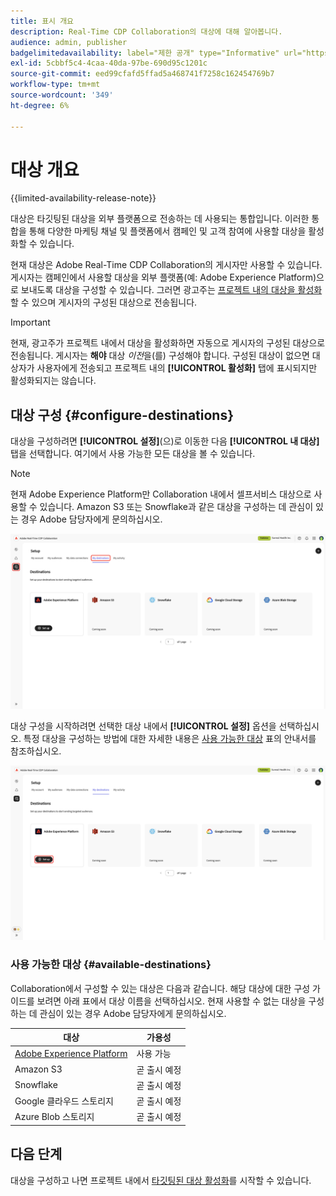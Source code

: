 ```yaml
---
title: 표시 개요
description: Real-Time CDP Collaboration의 대상에 대해 알아봅니다.
audience: admin, publisher
badgelimitedavailability: label="제한 공개" type="Informative" url="https://helpx.adobe.com/kr/legal/product-descriptions/real-time-customer-data-platform-collaboration.html newtab=true"
exl-id: 5cbbf5c4-4caa-40da-97be-690d95c1201c
source-git-commit: eed99cfafd5ffad5a468741f7258c162454769b7
workflow-type: tm+mt
source-wordcount: '349'
ht-degree: 6%

---
```


# 대상 개요

{{limited-availability-release-note}}

대상은 타깃팅된 대상을 외부 플랫폼으로 전송하는 데 사용되는 통합입니다. 이러한 통합을 통해 다양한 마케팅 채널 및 플랫폼에서 캠페인 및 고객 참여에 사용할 대상을 활성화할 수 있습니다.

현재 대상은 Adobe Real-Time CDP Collaboration의 게시자만 사용할 수 있습니다. 게시자는 캠페인에서 사용할 대상을 외부 플랫폼(예: Adobe Experience Platform)으로 보내도록 대상을 구성할 수 있습니다. 그러면 광고주는 [프로젝트 내의 대상을 활성화](../collaborate/activate.md)할 수 있으며 게시자의 구성된 대상으로 전송됩니다.

>[!IMPORTANT]
>
>현재, 광고주가 프로젝트 내에서 대상을 활성화하면 자동으로 게시자의 구성된 대상으로 전송됩니다. 게시자는 **해야** 대상 *이전*&#x200B;을(를) 구성해야 합니다. 구성된 대상이 없으면 대상자가 사용자에게 전송되고 프로젝트 내의 **[!UICONTROL 활성화]** 탭에 표시되지만 활성화되지는 않습니다.

## 대상 구성 {#configure-destinations}

대상을 구성하려면 **[!UICONTROL 설정]**(으)로 이동한 다음 **[!UICONTROL 내 대상]** 탭을 선택합니다. 여기에서 사용 가능한 모든 대상을 볼 수 있습니다.

>[!NOTE]
>
> 현재 Adobe Experience Platform만 Collaboration 내에서 셀프서비스 대상으로 사용할 수 있습니다. Amazon S3 또는 Snowflake과 같은 대상을 구성하는 데 관심이 있는 경우 Adobe 담당자에게 문의하십시오.

![사용 가능한 대상을 표시하는 설정 작업 영역의 내 대상 탭입니다.](/help/assets/destinations/overview/my-destinations-overview.png)

대상 구성을 시작하려면 선택한 대상 내에서 **[!UICONTROL 설정]** 옵션을 선택하십시오. 특정 대상을 구성하는 방법에 대한 자세한 내용은 [사용 가능한 대상](#available-destinations) 표의 안내서를 참조하십시오.

![Adobe Experience Platform 지정에 대해 [설정] 옵션이 강조 표시된 [내 대상] 작업 영역입니다.](/help/assets/destinations/overview/my-destinations-set-up.png)

### 사용 가능한 대상 {#available-destinations}

Collaboration에서 구성할 수 있는 대상은 다음과 같습니다. 해당 대상에 대한 구성 가이드를 보려면 아래 표에서 대상 이름을 선택하십시오. 현재 사용할 수 없는 대상을 구성하는 데 관심이 있는 경우 Adobe 담당자에게 문의하십시오.

| 대상 | 가용성 |
| --- | --- |
| [Adobe Experience Platform](./experience-platform.md) | 사용 가능 |
| Amazon S3 | 곧 출시 예정 |
| Snowflake | 곧 출시 예정 |
| Google 클라우드 스토리지 | 곧 출시 예정 |
| Azure Blob 스토리지 | 곧 출시 예정 |

## 다음 단계

대상을 구성하고 나면 프로젝트 내에서 [타깃팅된 대상 활성화](../collaborate/activate.md)를 시작할 수 있습니다.
